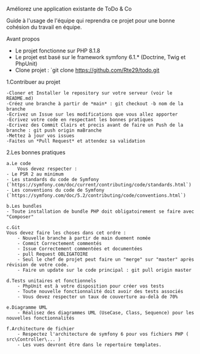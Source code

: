 Améliorez une application existante de ToDo & Co


Guide à l'usage de l'équipe qui reprendra ce projet pour une bonne cohésion du travail en équipe.

Avant propos
- Le projet fonctionne sur PHP 8.1.8
- Le projet est basé sur le framework symfony 6.1.* (Doctrine, Twig et PhpUnit)
- Clone projet : `git clone https://github.com/Rte29/todo.git

1.Contribuer au projet

	-Cloner et Installer le repository sur votre serveur (voir le README.md)
	-Créez une branche à partir de *main* : git checkout -b nom de la branche
	-Ecrivez un Issue sur les modifications que vous allez apporter
	-Ecrivez votre code en respectant les bonnes pratiques
	-Ecrivez des Commit Clairs et precis avant de faire un Push de la branche : git push origin maBranche
	-Mettez à jour vos issues
	-Faites un *Pull Request* et attendez sa validation

2.Les bonnes pratiques 

	a.Le code
    	Vous devez respecter :
	- Le PSR 2 au minimum
	- Les standards du code de Symfony 
	(`https://symfony.com/doc/current/contributing/code/standards.html`)
	- Les conventions du code de Symfony (`https://symfony.com/doc/5.2/contributing/code/conventions.html`)

	b.Les bundles
	- Toute installation de bundle PHP doit obligatoirement se faire avec "Composer"

	c.Git
	Vous devez faire les choses dans cet ordre : 
    	- Nouvelle branche à partir de main duement nomée
    	- Commit Correctement commentés
    	- Issue Correctement commentées et documentées
    	- pull Request OBLIGATOIRE
    	- Seul le chef de projet peut faire un "merge" sur "master" après révision de votre code.
    	- Faire un update sur le code principal : git pull origin master

	d.Tests unitaires et fonctionnels
    	- PhpUnit est à votre disposition pour créer vos tests
    	- Toute nouvelle fonctionnalité doit avoir des tests associés
    	- Vous devez respecter un taux de couverture au-delà de 70%

	e.Diagramme UML
    	- Réalisez des diagrammes UML (UseCase, Class, Sequence) pour les nouvelles fonctionnalités

	f.Architecture de fichier
    	- Respectez l'architecture de symfony 6 pour vos fichiers PHP ( src\Controller\... )
    	- Les vues devront être dans le repertoire templates.


